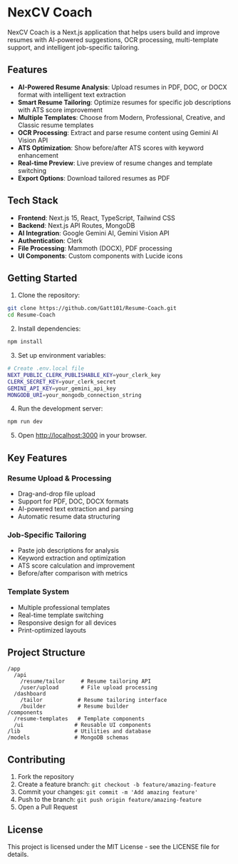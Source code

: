 # NexCV Coach

NexCV Coach is a Next.js application that helps users build and improve resumes with AI-powered suggestions, OCR processing, multi-template support, and intelligent job-specific tailoring.

## Features

- **AI-Powered Resume Analysis**: Upload resumes in PDF, DOC, or DOCX format with intelligent text extraction
- **Smart Resume Tailoring**: Optimize resumes for specific job descriptions with ATS score improvement
- **Multiple Templates**: Choose from Modern, Professional, Creative, and Classic resume templates
- **OCR Processing**: Extract and parse resume content using Gemini AI Vision API
- **ATS Optimization**: Show before/after ATS scores with keyword enhancement
- **Real-time Preview**: Live preview of resume changes and template switching
- **Export Options**: Download tailored resumes as PDF

## Tech Stack

- **Frontend**: Next.js 15, React, TypeScript, Tailwind CSS
- **Backend**: Next.js API Routes, MongoDB
- **AI Integration**: Google Gemini AI, Gemini Vision API
- **Authentication**: Clerk
- **File Processing**: Mammoth (DOCX), PDF processing
- **UI Components**: Custom components with Lucide icons

## Getting Started

1. Clone the repository:
```bash
git clone https://github.com/Gatt101/Resume-Coach.git
cd Resume-Coach
```

2. Install dependencies:
```bash
npm install
```

3. Set up environment variables:
```bash
# Create .env.local file
NEXT_PUBLIC_CLERK_PUBLISHABLE_KEY=your_clerk_key
CLERK_SECRET_KEY=your_clerk_secret
GEMINI_API_KEY=your_gemini_api_key
MONGODB_URI=your_mongodb_connection_string
```

4. Run the development server:
```bash
npm run dev
```

5. Open [http://localhost:3000](http://localhost:3000) in your browser.

## Key Features

### Resume Upload & Processing
- Drag-and-drop file upload
- Support for PDF, DOC, DOCX formats
- AI-powered text extraction and parsing
- Automatic resume data structuring

### Job-Specific Tailoring
- Paste job descriptions for analysis
- Keyword extraction and optimization
- ATS score calculation and improvement
- Before/after comparison with metrics

### Template System
- Multiple professional templates
- Real-time template switching
- Responsive design for all devices
- Print-optimized layouts

## Project Structure

```
/app
  /api
    /resume/tailor     # Resume tailoring API
    /user/upload       # File upload processing
  /dashboard
    /tailor           # Resume tailoring interface
    /builder          # Resume builder
/components
  /resume-templates   # Template components
  /ui                # Reusable UI components
/lib                 # Utilities and database
/models              # MongoDB schemas
```

## Contributing

1. Fork the repository
2. Create a feature branch: `git checkout -b feature/amazing-feature`
3. Commit your changes: `git commit -m 'Add amazing feature'`
4. Push to the branch: `git push origin feature/amazing-feature`
5. Open a Pull Request

## License

This project is licensed under the MIT License - see the LICENSE file for details.

